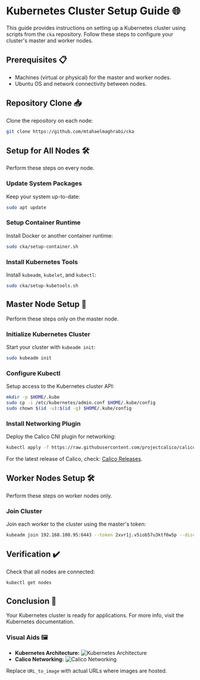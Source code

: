 
# Kubernetes Cluster Setup Guide 🌐

This guide provides instructions on setting up a Kubernetes cluster using scripts from the `cka` repository. Follow these steps to configure your cluster's master and worker nodes.

## Prerequisites 📋
- Machines (virtual or physical) for the master and worker nodes.
- Ubuntu OS and network connectivity between nodes.

## Repository Clone 📥
Clone the repository on each node:
```bash
git clone https://github.com/mtahaelmaghrabi/cka
```

## Setup for All Nodes 🛠️
Perform these steps on every node.

### Update System Packages
Keep your system up-to-date:
```bash
sudo apt update
```

### Setup Container Runtime
Install Docker or another container runtime:
```bash
sudo cka/setup-container.sh
```

### Install Kubernetes Tools
Install `kubeadm`, `kubelet`, and `kubectl`:
```bash
sudo cka/setup-kubetools.sh
```

## Master Node Setup 👑
Perform these steps only on the master node.

### Initialize Kubernetes Cluster
Start your cluster with `kubeadm init`:
```bash
sudo kubeadm init
```

### Configure Kubectl
Setup access to the Kubernetes cluster API:
```bash
mkdir -p $HOME/.kube
sudo cp -i /etc/kubernetes/admin.conf $HOME/.kube/config
sudo chown $(id -u):$(id -g) $HOME/.kube/config
```

### Install Networking Plugin
Deploy the Calico CNI plugin for networking:
```bash
kubectl apply -f https://raw.githubusercontent.com/projectcalico/calico/v3.27.3/manifests/calico.yaml
```
For the latest release of Calico, check: [Calico Releases](https://github.com/projectcalico/calico/releases).

## Worker Nodes Setup 🛠️
Perform these steps on worker nodes only.

### Join Cluster
Join each worker to the cluster using the master's token:
```bash
kubeadm join 192.168.100.95:6443 --token 2xvr1j.v5iob57u3ktf6w5p --discovery-token-ca-cert-hash sha256:9e42aab7e7d53f4cd062da3d34006e0ea95ab8a3a463b697bd4d930af8cc4d50
```

## Verification ✔️
Check that all nodes are connected:
```bash
kubectl get nodes
```

## Conclusion 🎉
Your Kubernetes cluster is ready for applications. For more info, visit the Kubernetes documentation.

### Visual Aids 🖼️
- **Kubernetes Architecture:** ![Kubernetes Architecture](URL_to_image)
- **Calico Networking:** ![Calico Networking](URL_to_image)

Replace `URL_to_image` with actual URLs where images are hosted.
